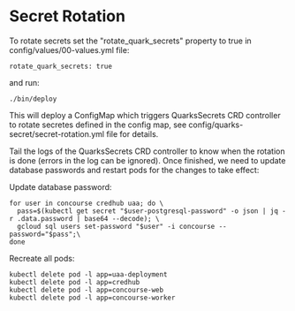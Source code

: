 # Secret Rotation

To rotate secrets set the "rotate_quark_secrets" property to true in config/values/00-values.yml file:
```
rotate_quark_secrets: true
```
and run:
```
./bin/deploy
```

This will deploy a ConfigMap which triggers QuarksSecrets CRD controller to rotate secretes defined in the config map, see config/quarks-secret/secret-rotation.yml file for details.

Tail the logs of the QuarksSecrets CRD controller to know when the rotation is done (errors in the log can be ignored).
Once finished, we need to update database passwords and restart pods for the changes to take effect:

Update database password:
```
for user in concourse credhub uaa; do \
  pass=$(kubectl get secret "$user-postgresql-password" -o json | jq -r .data.password | base64 --decode); \
  gcloud sql users set-password "$user" -i concourse --password="$pass";\
done
```

Recreate all pods:
```
kubectl delete pod -l app=uaa-deployment
kubectl delete pod -l app=credhub
kubectl delete pod -l app=concourse-web
kubectl delete pod -l app=concourse-worker
```
